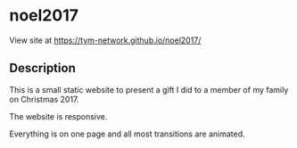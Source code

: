 # noel2017

View site at https://tym-network.github.io/noel2017/

## Description
This is a small static website to present a gift I did to a member of my family on Christmas 2017.

The website is responsive.

Everything is on one page and all most transitions are animated.
